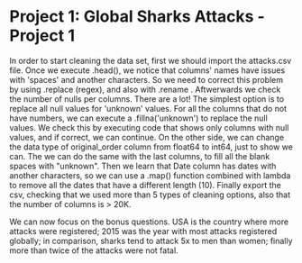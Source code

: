 # Project 1: Global Sharks Attacks - Project 1

In order to start cleaning the data set, first we should import the attacks.csv file.
Once we execute .head(), we notice that columns' names have issues with 'spaces' and another characters. So we need to correct this problem by using .replace (regex), and also with .rename .
Aftwerwards we check the number of nulls per columns. There are a lot! The simplest option is to replace all null values for 'unknown' values. For all the columns that do not have numbers, we can execute a .fillna('unknown') to replace the null values. We check this by executing code that shows only columns with null values, and if correct, we can continue.
On the other side, we can change the data type of original_order column from float64 to int64, just to show we can.
The we can do the same with the last columns, to fill all the blank spaces with "unknown".
Then we learn that Date column has dates with another characters, so we can use a .map() function combined with lambda to remove all the dates that have a different length (10). 
Finally export the csv, checking that we used more than 5 types of cleaning options, also that the number of columns is > 20K.

We can now focus on the bonus questions. USA is the country where more attacks were registered; 2015 was the year with most attacks registered globally; in comparison, sharks tend to attack 5x to men than women; finally more than twice of the attacks were not fatal.
